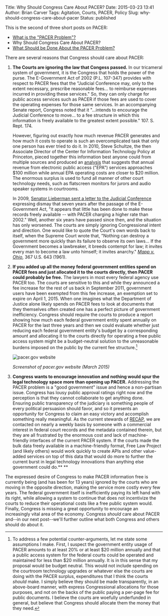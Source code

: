 Title: Why Should Congress Care About PACER?
Date: 2015-03-23 13:41
Author: Brian Carver
Tags: Agitation, Courts, PACER, Policy
Slug: why-should-congress-care-about-pacer
Status: published

This is the second of three short posts on PACER:

-   [What is the "PACER
    Problem"?]({filename}/what-is-the-pacer-problem.md)
-   Why Should Congress Care About PACER?
-   [What Should be Done About the PACER
    Problem?](http://freelawproject.org/2015/03/24/what-should-be-done-about-the-pacer-problem/)

There are several reasons that Congress should care about PACER:

1.  **The Courts are ignoring the law that Congess passed.** In our
    tricameral system of government, it is the Congress that holds the
    power of the purse. The E-Government Act of 2002 (P.L. 107-347)
    provides with respect to PACER fees that the "Judicial Conference
    may, only to the extent necessary, prescribe reasonable fees... to
    reimburse expenses incurred in providing these services." So, they
    can only charge for public access services such as PACER if those
    fees are used to cover the operating expenses for those same
    services. In an accompanying Senate report, Congress noted that it
    "...intends to encourage the Judicial Conference to move... to a fee
    structure in which this information is freely available to the
    greatest extent possible." 107. S. Rept. 174.

    However, figuring out exactly how much revenue PACER generates and
    how much it costs to operate is such an overcomplicated task that
    only one person has ever tried to do it. In 2010, Steve Schultze,
    the then Associate Director of the Center for Information Technology
    Policy at Princeton, pieced together this information best anyone
    could from multiple sources and produced an
    [analysis](http://managingmiracles.blogspot.com/2010/05/what-is-electronic-public-access-to.html)
    that suggests that annual revenue from electronic public access
    ("EPA") services approaches $100 million while annual EPA operating
    costs are closer to $20 million. The enormous surplus is used to
    fund all manner of other court technology needs, such as flatscreen
    monitors for jurors and audio speaker systems in courtrooms.

    In 2009, [Senator Lieberman sent a letter to the Judicial
    Conference](http://managingmiracles.blogspot.com/2009/02/lieberman-letter-on-pacer.html)
    expressing dismay that seven years after the passage of the
    E-Government Act, "it appears that little has been done to make
    these records freely available -- with PACER charging a higher rate
    than 2002." Well, another six years have passed since then, and the
    situation has only worsened. The courts are simply ignoring
    Congressional intent and direction. One would like to quote the
    Court's own words back to itself, when the Supreme Court wrote that,
    "Nothing can destroy a government more quickly than its failure to
    observe its own laws... If the Government becomes a lawbreaker, it
    breeds contempt for law; it invites every man to become a law unto
    himself; it invites anarchy." *[Mapp v.
    Ohio](https://www.courtlistener.com/opinion/106285/mapp-v-ohio/)*,
    367 U.S. 643 (1961).

2.  **If you added up all the money federal government entities spend on
    PACER fees and just allocated it to the courts directly, then PACER
    could probably be free.** The lawyers in most every federal agency
    use PACER too. The courts are sensitive to this and while they
    announced a fee increase for the rest of us back in September 2011,
    government users have been exempted from this fee increase, an
    exemption set to expire on April 1, 2015. When one imagines what the
    Department of Justice alone likely spends on PACER fees to look at
    documents that they themselves often created one has a perfect
    picture of government inefficiency. Congress should require the
    courts to produce a report showing how much each federal government
    entity spent annually on PACER for the last three years and then we
    could evaluate whether just reducing each federal government
    entity's budget by a corresponding amount and allocating it to the
    courts directly for operating a free public access system might be a
    budget-neutral solution to the unreasonable burdens imposed on the
    public by the current fee structure.[^1]

    ![pacer.gov website]({filename}/images/pacer-gov-2015-03-23-101247.png)

    *Screenshot of pacer.gov website (March 2015)*

3.  **Congress wants to encourage innovation and nothing would spur the
    legal technology space more than opening up PACER.** Addressing the
    PACER problem is a "good government" issue and hence a non-partisan
    issue. Congress has lousy public approval ratings right now and the
    perception is that they cannot collaborate to get anything done.
    Ensuring public transparency of the judiciary is something people of
    every political persuasion should favor, and so it presents an
    opportunity for Congress to claim an easy victory and accomplish
    something really meaningful. As the current stewards of
    [RECAP](https://free.law/recap/), we are contacted on nearly a weekly
    basis by someone with a commercial interest in federal court records
    and the metadata contained therein, but they are all frustrated by
    the enormous cost and lack of machine-friendly interfaces of the
    current PACER system. If the courts made the bulk data freely
    available in a machine-friendly format, Free Law Project (and likely
    others) would work quickly to create APIs and other value-added
    services on top of this data that would do more to further the
    current burst in legal technology innovations than anything else
    government could do.**
   **

The expressed desire of Congress to make PACER information free is
currently being (and has been for 13 years) ignored by the courts who
are moving in the opposite direction, making the service more costly
every few years. The federal government itself is inefficiently paying
its left hand with its right, while allowing a system to continue that
does not incentivize the courts to reduce their operational costs like a
free public system would. Finally, Congress is missing a great
opportunity to encourage an increasingly vital area of the economy.
Congress *should* care about PACER and--in our next post--we'll further
outline what both Congress and others should do about it.


[^1]: To address a few potential counter-arguments, let me state some
assumptions I make. First, I suspect the government entity usage of
PACER amounts to at least 20% or at least $20 million annually and that
a public access system for the federal courts could be operated and
maintained for less than $20 million annually. It is in this sense that
my proposal would be budget neutral. This would not include spending on
the courtroom technology upgrades or whatever else the courts are doing
with the PACER surplus, expenditures that I think the courts *should*
make. I simply believe they should be made transparently, in an
above-board manner, with express Congressional allocations for those
purposes, and not on the backs of the public paying a per-page fee for
public documents. I believe the courts are woefully underfunded in
general, but believe that Congress should allocate them the money that
they need.

